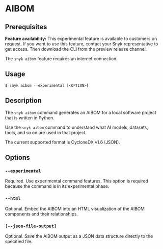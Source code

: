 # AIBOM

## Prerequisites

**Feature availability:** This experimental feature is available to customers on request. If you want to use this feature, contact your Snyk representative to get access. Then download the CLI from the preview release channel.

The `snyk aibom` feature requires an internet connection.

## Usage

`$ snyk aibom --experimental [<OPTION>]`

## Description

The `snyk aibom` command generates an AIBOM for a local software project that is written in Python.

Use the `snyk aibom` command to understand what AI models, datasets, tools, and so on are used in that project.

The current supported format is CycloneDX v1.6 (JSON).

## Options

### `--experimental`

Required. Use experimental command features. This option is required because the command is in its experimental phase.

### `--html`

Optional. Embed the AIBOM into an HTML visualization of the AIBOM components and their relationships.

### `[--json-file-output]`

Optional. Save the AIBOM output as a JSON data structure directly to the specified file.
